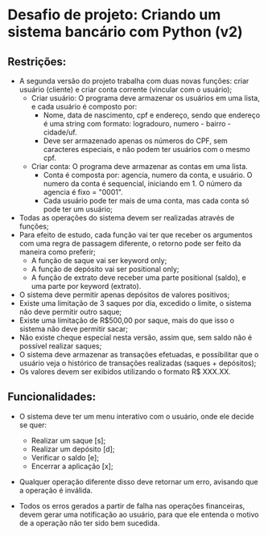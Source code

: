 
# Desafio de projeto: Criando um sistema bancário com Python (v2)


## Restrições:

* A segunda versão do projeto trabalha com duas novas funções: criar usuário (cliente) e criar conta corrente (vincular com o usuário);
	* Criar usuário: O programa deve armazenar os usuários em uma lista, e cada usuário é composto por:
		* Nome, data de nascimento, cpf e endereço, sendo que endereço é uma string com formato: logradouro, numero - bairro - cidade/uf.
		* Deve ser armazenado apenas os números do CPF, sem caracteres especiais, e não podem ter usuários com o mesmo cpf.
	* Criar conta: O programa deve armazenar as contas em uma lista.
		* Conta é composta por: agencia, numero da conta, e usuário. O numero da conta é sequencial, iniciando em 1. O número da agencia é fixo = "0001".
		* Cada usuário pode ter mais de uma conta, mas cada conta só pode ter um usuário;
* Todas as operações do sistema devem ser realizadas através de funções;
* Para efeito de estudo, cada função vai ter que receber os argumentos com uma regra de passagem diferente, o retorno pode ser feito da maneira como preferir;
	* A função de saque vai ser keyword only;
	* A função de depósito vai ser positional only;
	* A função de extrato deve receber uma parte positional (saldo), e uma parte por keyword (extrato).
* O sistema deve permitir apenas depósitos de valores positivos;
* Existe uma limitação de 3 saques por dia, excedido o limite, o sistema não deve permitir outro saque;
* Existe uma limitação de R$500,00 por saque, mais do que isso o sistema não deve permitir sacar;
* Não existe cheque especial nesta versão, assim que, sem saldo não é possível realizar saques;
* O sistema deve armazenar as transações efetuadas, e possibilitar que o usuário veja o histórico de transações realizadas (saques + depósitos);
* Os valores devem ser exibidos utilizando o formato R$ XXX.XX.

## Funcionalidades:

* O sistema deve ter um menu interativo com o usuário, onde ele decide se quer:
    - Realizar um saque [s];
    - Realizar um depósito [d];
    - Verificar o saldo [e];
    - Encerrar a aplicação [x];
* Qualquer operação diferente disso deve retornar um erro, avisando que a operação é inválida.

* Todos os erros gerados a partir de falha nas operações financeiras, devem gerar uma notificação ao usuário, para que ele entenda o motivo de a operação não ter sido bem sucedida.